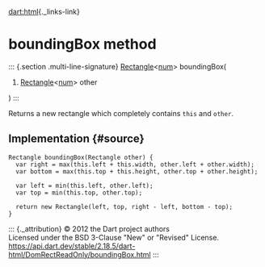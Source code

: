[dart:html](../../dart-html/dart-html-library){._links-link}

boundingBox method
==================

::: {.section .multi-line-signature}
[Rectangle](../../dart-math/rectangle-class)\<[num](../../dart-core/num-class)\>
boundingBox(

1.  [Rectangle](../../dart-math/rectangle-class)\<[num](../../dart-core/num-class)\>
    other

)
:::

Returns a new rectangle which completely contains `this` and `other`.

Implementation {#source}
--------------

``` {.language-dart data-language="dart"}
Rectangle boundingBox(Rectangle other) {
  var right = max(this.left + this.width, other.left + other.width);
  var bottom = max(this.top + this.height, other.top + other.height);

  var left = min(this.left, other.left);
  var top = min(this.top, other.top);

  return new Rectangle(left, top, right - left, bottom - top);
}
```

::: {._attribution}
© 2012 the Dart project authors\
Licensed under the BSD 3-Clause \"New\" or \"Revised\" License.\
<https://api.dart.dev/stable/2.18.5/dart-html/DomRectReadOnly/boundingBox.html>
:::
